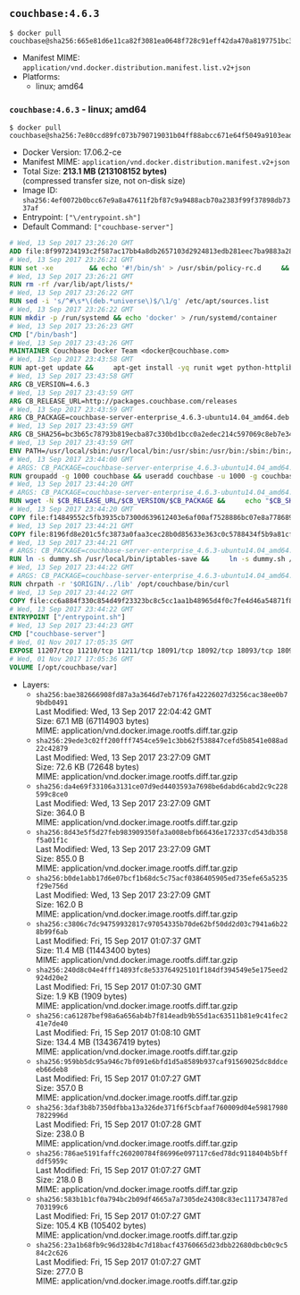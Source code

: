 ## `couchbase:4.6.3`

```console
$ docker pull couchbase@sha256:665e81d6e11ca82f3081ea0648f728c91eff42da470a8197751bc3b7c068aa9b
```

-	Manifest MIME: `application/vnd.docker.distribution.manifest.list.v2+json`
-	Platforms:
	-	linux; amd64

### `couchbase:4.6.3` - linux; amd64

```console
$ docker pull couchbase@sha256:7e80ccd89fc073b790719031b04ff88abcc671e64f5049a9103ead99e02a88fc
```

-	Docker Version: 17.06.2-ce
-	Manifest MIME: `application/vnd.docker.distribution.manifest.v2+json`
-	Total Size: **213.1 MB (213108152 bytes)**  
	(compressed transfer size, not on-disk size)
-	Image ID: `sha256:4ef0072b0bcc67e9a8a47611f2bf87c9a9488acb70a2383f99f37898db7337af`
-	Entrypoint: `["\/entrypoint.sh"]`
-	Default Command: `["couchbase-server"]`

```dockerfile
# Wed, 13 Sep 2017 23:26:20 GMT
ADD file:8f997234193c2f587ac17bb4a8db2657103d2924813edb281eec7ba9883a2806 in / 
# Wed, 13 Sep 2017 23:26:21 GMT
RUN set -xe 		&& echo '#!/bin/sh' > /usr/sbin/policy-rc.d 	&& echo 'exit 101' >> /usr/sbin/policy-rc.d 	&& chmod +x /usr/sbin/policy-rc.d 		&& dpkg-divert --local --rename --add /sbin/initctl 	&& cp -a /usr/sbin/policy-rc.d /sbin/initctl 	&& sed -i 's/^exit.*/exit 0/' /sbin/initctl 		&& echo 'force-unsafe-io' > /etc/dpkg/dpkg.cfg.d/docker-apt-speedup 		&& echo 'DPkg::Post-Invoke { "rm -f /var/cache/apt/archives/*.deb /var/cache/apt/archives/partial/*.deb /var/cache/apt/*.bin || true"; };' > /etc/apt/apt.conf.d/docker-clean 	&& echo 'APT::Update::Post-Invoke { "rm -f /var/cache/apt/archives/*.deb /var/cache/apt/archives/partial/*.deb /var/cache/apt/*.bin || true"; };' >> /etc/apt/apt.conf.d/docker-clean 	&& echo 'Dir::Cache::pkgcache ""; Dir::Cache::srcpkgcache "";' >> /etc/apt/apt.conf.d/docker-clean 		&& echo 'Acquire::Languages "none";' > /etc/apt/apt.conf.d/docker-no-languages 		&& echo 'Acquire::GzipIndexes "true"; Acquire::CompressionTypes::Order:: "gz";' > /etc/apt/apt.conf.d/docker-gzip-indexes 		&& echo 'Apt::AutoRemove::SuggestsImportant "false";' > /etc/apt/apt.conf.d/docker-autoremove-suggests
# Wed, 13 Sep 2017 23:26:21 GMT
RUN rm -rf /var/lib/apt/lists/*
# Wed, 13 Sep 2017 23:26:22 GMT
RUN sed -i 's/^#\s*\(deb.*universe\)$/\1/g' /etc/apt/sources.list
# Wed, 13 Sep 2017 23:26:22 GMT
RUN mkdir -p /run/systemd && echo 'docker' > /run/systemd/container
# Wed, 13 Sep 2017 23:26:23 GMT
CMD ["/bin/bash"]
# Wed, 13 Sep 2017 23:43:26 GMT
MAINTAINER Couchbase Docker Team <docker@couchbase.com>
# Wed, 13 Sep 2017 23:43:58 GMT
RUN apt-get update &&     apt-get install -yq runit wget python-httplib2 chrpath     lsof lshw sysstat net-tools numactl  &&     apt-get autoremove && apt-get clean &&     rm -rf /var/lib/apt/lists/* /tmp/* /var/tmp/*
# Wed, 13 Sep 2017 23:43:58 GMT
ARG CB_VERSION=4.6.3
# Wed, 13 Sep 2017 23:43:59 GMT
ARG CB_RELEASE_URL=http://packages.couchbase.com/releases
# Wed, 13 Sep 2017 23:43:59 GMT
ARG CB_PACKAGE=couchbase-server-enterprise_4.6.3-ubuntu14.04_amd64.deb
# Wed, 13 Sep 2017 23:43:59 GMT
ARG CB_SHA256=bc3b65c78793b819ecba87c330bd1bcc0a2edec214c597069c8eb7e34505eb69
# Wed, 13 Sep 2017 23:43:59 GMT
ENV PATH=/usr/local/sbin:/usr/local/bin:/usr/sbin:/usr/bin:/sbin:/bin:/opt/couchbase/bin:/opt/couchbase/bin/tools:/opt/couchbase/bin/install
# Wed, 13 Sep 2017 23:44:00 GMT
# ARGS: CB_PACKAGE=couchbase-server-enterprise_4.6.3-ubuntu14.04_amd64.deb CB_RELEASE_URL=http://packages.couchbase.com/releases CB_SHA256=bc3b65c78793b819ecba87c330bd1bcc0a2edec214c597069c8eb7e34505eb69 CB_VERSION=4.6.3
RUN groupadd -g 1000 couchbase && useradd couchbase -u 1000 -g couchbase -M
# Wed, 13 Sep 2017 23:44:20 GMT
# ARGS: CB_PACKAGE=couchbase-server-enterprise_4.6.3-ubuntu14.04_amd64.deb CB_RELEASE_URL=http://packages.couchbase.com/releases CB_SHA256=bc3b65c78793b819ecba87c330bd1bcc0a2edec214c597069c8eb7e34505eb69 CB_VERSION=4.6.3
RUN wget -N $CB_RELEASE_URL/$CB_VERSION/$CB_PACKAGE &&     echo "$CB_SHA256  $CB_PACKAGE" | sha256sum -c - &&     dpkg -i ./$CB_PACKAGE && rm -f ./$CB_PACKAGE
# Wed, 13 Sep 2017 23:44:20 GMT
COPY file:f14849552c5fb3935cb7300d639612403e6af00af7528886bc07e8a778689a7e in /etc/service/couchbase-server/run 
# Wed, 13 Sep 2017 23:44:21 GMT
COPY file:8196fd8e201c5fc3873a0faa3cec28b0d85633e363c0c5788434f5b9a81cfa5b in /usr/local/bin/ 
# Wed, 13 Sep 2017 23:44:21 GMT
# ARGS: CB_PACKAGE=couchbase-server-enterprise_4.6.3-ubuntu14.04_amd64.deb CB_RELEASE_URL=http://packages.couchbase.com/releases CB_SHA256=bc3b65c78793b819ecba87c330bd1bcc0a2edec214c597069c8eb7e34505eb69 CB_VERSION=4.6.3
RUN ln -s dummy.sh /usr/local/bin/iptables-save &&     ln -s dummy.sh /usr/local/bin/lvdisplay &&     ln -s dummy.sh /usr/local/bin/vgdisplay &&     ln -s dummy.sh /usr/local/bin/pvdisplay
# Wed, 13 Sep 2017 23:44:22 GMT
# ARGS: CB_PACKAGE=couchbase-server-enterprise_4.6.3-ubuntu14.04_amd64.deb CB_RELEASE_URL=http://packages.couchbase.com/releases CB_SHA256=bc3b65c78793b819ecba87c330bd1bcc0a2edec214c597069c8eb7e34505eb69 CB_VERSION=4.6.3
RUN chrpath -r '$ORIGIN/../lib' /opt/couchbase/bin/curl
# Wed, 13 Sep 2017 23:44:22 GMT
COPY file:cc6a884f330c854d49f23323bc8c5cc1aa1b48965d4f0c7fe4d46a54871f866f in / 
# Wed, 13 Sep 2017 23:44:22 GMT
ENTRYPOINT ["/entrypoint.sh"]
# Wed, 13 Sep 2017 23:44:23 GMT
CMD ["couchbase-server"]
# Wed, 01 Nov 2017 17:05:35 GMT
EXPOSE 11207/tcp 11210/tcp 11211/tcp 18091/tcp 18092/tcp 18093/tcp 18094/tcp 8091/tcp 8092/tcp 8093/tcp 8094/tcp
# Wed, 01 Nov 2017 17:05:36 GMT
VOLUME [/opt/couchbase/var]
```

-	Layers:
	-	`sha256:bae382666908fd87a3a3646d7eb7176fa42226027d3256cac38ee0b79bdb0491`  
		Last Modified: Wed, 13 Sep 2017 22:04:42 GMT  
		Size: 67.1 MB (67114903 bytes)  
		MIME: application/vnd.docker.image.rootfs.diff.tar.gzip
	-	`sha256:29ede3c02ff200fff7454ce59e1c3bb62f538847cefd5b8541e088ad22c42879`  
		Last Modified: Wed, 13 Sep 2017 23:27:09 GMT  
		Size: 72.6 KB (72648 bytes)  
		MIME: application/vnd.docker.image.rootfs.diff.tar.gzip
	-	`sha256:da4e69f33106a3131ce07d9ed4403593a7698be6dabd6cabd2c9c228599c8ce0`  
		Last Modified: Wed, 13 Sep 2017 23:27:09 GMT  
		Size: 364.0 B  
		MIME: application/vnd.docker.image.rootfs.diff.tar.gzip
	-	`sha256:8d43e5f5d27feb983909350fa3a008ebfb66436e172337cd543db358f5a01f1c`  
		Last Modified: Wed, 13 Sep 2017 23:27:09 GMT  
		Size: 855.0 B  
		MIME: application/vnd.docker.image.rootfs.diff.tar.gzip
	-	`sha256:b0de1abb17d6e07bcf1b68dc5c75acf0386405905ed735efe65a5235f29e756d`  
		Last Modified: Wed, 13 Sep 2017 23:27:09 GMT  
		Size: 162.0 B  
		MIME: application/vnd.docker.image.rootfs.diff.tar.gzip
	-	`sha256:c3806c7dc94759932817c97054335b70de62bf50dd2d03c7941a6b228b99f6ab`  
		Last Modified: Fri, 15 Sep 2017 01:07:37 GMT  
		Size: 11.4 MB (11443400 bytes)  
		MIME: application/vnd.docker.image.rootfs.diff.tar.gzip
	-	`sha256:240d8c04e4fff14893fc8e533764925101f184df394549e5e175eed2924d20e2`  
		Last Modified: Fri, 15 Sep 2017 01:07:30 GMT  
		Size: 1.9 KB (1909 bytes)  
		MIME: application/vnd.docker.image.rootfs.diff.tar.gzip
	-	`sha256:ca61287bef98a6a656ab4b7f814eadb9b55d1ac63511b81e9c41fec241e7de40`  
		Last Modified: Fri, 15 Sep 2017 01:08:10 GMT  
		Size: 134.4 MB (134367419 bytes)  
		MIME: application/vnd.docker.image.rootfs.diff.tar.gzip
	-	`sha256:959bb5dc95a946c7bf091e6bfd1d5a8589b937caf91569025dc8ddceeb66deb8`  
		Last Modified: Fri, 15 Sep 2017 01:07:27 GMT  
		Size: 357.0 B  
		MIME: application/vnd.docker.image.rootfs.diff.tar.gzip
	-	`sha256:3daf3b8b7350dfbba13a326de371f6f5cbfaaf760009d04e598179807822996d`  
		Last Modified: Fri, 15 Sep 2017 01:07:28 GMT  
		Size: 238.0 B  
		MIME: application/vnd.docker.image.rootfs.diff.tar.gzip
	-	`sha256:786ae5191faffc260200784f86996e097117c6ed78dc9118404b5bffddf5959c`  
		Last Modified: Fri, 15 Sep 2017 01:07:27 GMT  
		Size: 218.0 B  
		MIME: application/vnd.docker.image.rootfs.diff.tar.gzip
	-	`sha256:583b1b1cf0a794bc2b09df4665a7a7305de24308c83ec111734787ed703199c6`  
		Last Modified: Fri, 15 Sep 2017 01:07:27 GMT  
		Size: 105.4 KB (105402 bytes)  
		MIME: application/vnd.docker.image.rootfs.diff.tar.gzip
	-	`sha256:23a1b68fb9c96d328b4c7d18bacf43760665d23dbb22680dbcb0c9c584c2c626`  
		Last Modified: Fri, 15 Sep 2017 01:07:27 GMT  
		Size: 277.0 B  
		MIME: application/vnd.docker.image.rootfs.diff.tar.gzip
